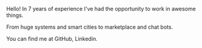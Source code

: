 Hello! In 7 years of experience I've had 
the opportunity to work in awesome things.

From huge systems and smart cities to 
marketplace and chat bots.

You can find me at GitHub, Linkedin.
